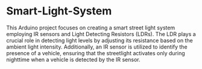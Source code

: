# Smart-Light-System

This Arduino project focuses on creating a smart street light system employing IR sensors and Light Detecting Resistors (LDRs). The LDR plays a crucial role in detecting light levels by adjusting its resistance based on the ambient light intensity. Additionally, an IR sensor is utilized to identify the presence of a vehicle, ensuring that the streetlight activates only during nighttime when a vehicle is detected by the IR sensor.
